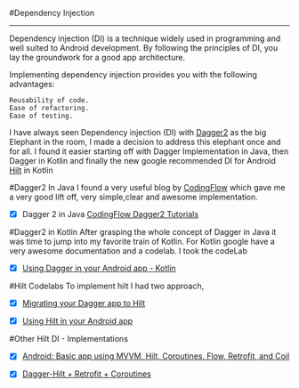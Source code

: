 #Dependency Injection

------
Dependency injection (DI) is a technique widely used in programming and well suited to Android development. 
By following the principles of DI, you lay the groundwork for a good app architecture.

Implementing dependency injection provides you with the following advantages:

    Reusability of code.
    Ease of refactoring.
    Ease of testing.
I have always seen Dependency injection (DI) with [Dagger2](https://dagger.dev/) as the big Elephant in the room, I made a decision to address this elephant once and for all. 
I found it easier starting off with Dagger Implementation in Java, then Dagger in Kotlin and finally the new google recommended DI for Android [Hilt](https://developer.android.com/training/dependency-injection/hilt-android) in Kotlin 

#Dagger2 In Java
I found a very useful blog by [CodingFlow](https://codinginflow.com/tutorials/android/dagger-2) which gave me a very good lift off, very simple,clear and awesome implementation. 
- [x] Dagger 2 in Java [CodingFlow Dagger2 Tutorials](https://codinginflow.com/tutorials/android/dagger-2/part-1-introduction)

#Dagger2 in Kotlin 
After  grasping the whole concept of Dagger in Java it was time to jump into my favorite train of Kotlin.
For Kotlin google have a very awesome documentation and a codelab. I took the codeLab

- [x] [Using Dagger in your Android app - Kotlin](https://developer.android.com/codelabs/android-dagger#0)

#Hilt Codelabs
To implement hilt I had two approach, 
  - [x]  [Migrating your Dagger app to Hilt](https://codelabs.developers.google.com/codelabs/android-dagger-to-hilt/)
  - [x]  [Using Hilt in your Android app](https://codelabs.developers.google.com/codelabs/android-hilt/) 
  
    
    


#Other Hilt DI  - Implementations

- [x] [Android: Basic app using MVVM, Hilt, Coroutines, Flow, Retrofit, and Coil](https://levelup.gitconnected.com/android-basic-app-using-mvvm-hilt-coroutines-flow-retrofit-and-coil-433763542ee0)

- [x] [Dagger-Hilt + Retrofit + Coroutines](https://rahul9650ray.medium.com/dagger-hilt-retrofit-coroutines-9e8af89500ab)





